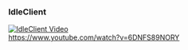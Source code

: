 ### IdleClient
[![IdleClient Video](https://img.youtube.com/vi/6DNFS89NORY/0.jpg)](https://www.youtube.com/watch?v=6DNFS89NORY) \
https://www.youtube.com/watch?v=6DNFS89NORY
